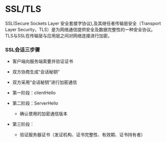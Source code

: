 # SSL/TLS

SSL(Secure Sockets Layer 安全套接字协议),及其继任者传输层安全（Transport Layer Security，TLS）是为网络通信提供安全及数据完整性的一种安全协议。TLS与SSL在传输层与应用层之间对网络连接进行加密。

### SSL会话三步骤

- 客户端向服务端索要并验证证书
- 双方协商生成“会话秘钥“
- 双方采用“会话秘钥”进行加密通信

- 第一阶段：clientHello
- 第二阶段：ServerHello
  - 确认使用的加密通信版本
- 第三阶段：
  - 验证服务器证书（发证机构、证书完整性、有效期、证书持有者）